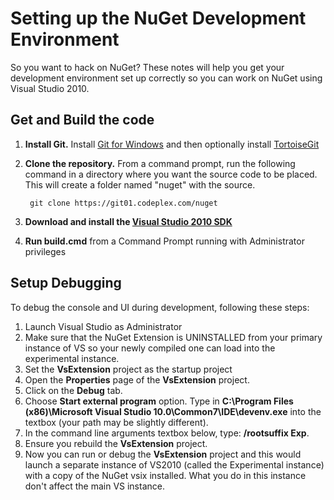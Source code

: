 ﻿# Setting up the NuGet Development Environment
So you want to hack on NuGet? These notes will help you get your development environment 
set up correctly so you can work on NuGet using Visual Studio 2010.

## Get and Build the code
1. **Install Git.** Install [Git for Windows](http://code.google.com/p/msysgit/downloads/list?can=3) and then optionally install [TortoiseGit](http://code.google.com/p/tortoisegit/downloads/list)
1. **Clone the repository.** From a command prompt, run the following command in a directory where you want the source code to be placed. 
This will create a folder named "nuget" with the source.

        git clone https://git01.codeplex.com/nuget

1. **Download and install the <a href="http://visualstudiogallery.msdn.microsoft.com/en-us/25622469-19d8-4959-8e5c-4025d1c9183d?SRC=VSIDE">Visual Studio 2010 SDK</a>** 
1. **Run build.cmd** from a Command Prompt running with Administrator privileges

## Setup Debugging
To debug the console and UI during development, following these steps:

1. Launch Visual Studio as Administrator 
1. Make sure that the NuGet Extension is UNINSTALLED from your primary instance of VS so your newly compiled one can load into the experimental instance.
1. Set the **VsExtension** project as the startup project 
1. Open the **Properties** page of the **VsExtension** project.
1. Click on the **Debug** tab.
1. Choose **Start external program** option. Type in **C:\Program Files (x86)\Microsoft Visual Studio 10.0\Common7\IDE\devenv.exe** into the textbox (your path may be slightly different).
1. In the command line arguments textbox below, type: **/rootsuffix Exp**.
1. Ensure you rebuild the **VsExtension** project. 
1. Now you can run or debug the **VsExtension** project and this would launch a separate instance of VS2010 (called the Experimental instance) 
with a copy of the NuGet vsix installed. What you do in this instance don't affect the main VS instance. 

